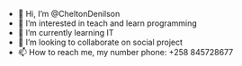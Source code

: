 - 👋 Hi, I’m @CheltonDenilson
- 👀 I’m interested in teach and learn programming
- 🌱 I’m currently learning IT
- 💞️ I’m looking to collaborate on social project 
- 📫 How to reach me, my number phone: +258 845728677

<!---
CheltonDenilson/CheltonDenilson is a ✨ special ✨ repository because its `README.md` (this file) appears on your GitHub profile.
You can click the Preview link to take a look at your changes.
--->
